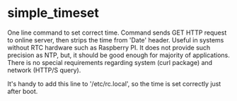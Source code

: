# simple_timeset
One line command to set correct time. Command sends GET HTTP request to online server, then strips the time from 'Date' header. 
Useful in systems without RTC hardware such as Raspberry PI. It does not provide such precision as NTP, but, it should be good enough for majority of applications. There is no special requirements regarding system (curl package) and network (HTTP/S query).

It's handy to add this line to '/etc/rc.local', so the time is set correctly just after boot.
